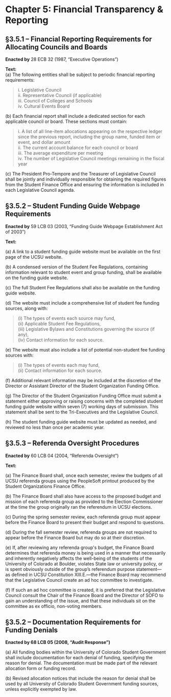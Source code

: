# Chapter 5: Financial Transparency & Reporting

## §3.5.1 – Financial Reporting Requirements for Allocating Councils and Boards  
**Enacted by** 28 ECB 32 (1987, “Executive Operations”)

**Text:**  
(a) The following entities shall be subject to periodic financial reporting requirements:  
> i. Legislative Council  
> ii. Representative Council (if applicable)  
> iii. Council of Colleges and Schools  
> iv. Cultural Events Board

(b) Each financial report shall include a dedicated section for each applicable council or board. These sections must contain:  
> i. A list of all line-item allocations appearing on the respective ledger since the previous report, including the group name, funded item or event, and dollar amount  
> ii. The current account balance for each council or board  
> iii. The average expenditure per meeting  
> iv. The number of Legislative Council meetings remaining in the fiscal year

(c) The President Pro-Tempore and the Treasurer of Legislative Council shall be jointly and individually responsible for obtaining the required figures from the Student Finance Office and ensuring the information is included in each Legislative Council agenda.

## §3.5.2 – Student Funding Guide Webpage Requirements

**Enacted by** 59 LCB 03 (2003, “Funding Guide Webpage Establishment Act of 2003”)

**Text:**

(a) A link to a student funding guide website must be available on the first page of the UCSU website.

(b) A condensed version of the Student Fee Regulations, containing information relevant to student event and group funding, shall be available on the funding guide website.

(c) The full Student Fee Regulations shall also be available on the funding guide website.

(d) The website must include a comprehensive list of student fee funding sources, along with:
> (i) The types of events each source may fund,  
> (ii) Applicable Student Fee Regulations,  
> (iii) Legislative Bylaws and Constitutions governing the source (if any),  
> (iv) Contact information for each source.

(e) The website must also include a list of potential non-student fee funding sources with:
> (i) The types of events each may fund,  
> (ii) Contact information for each source.

(f) Additional relevant information may be included at the discretion of the Director or Assistant Director of the Student Organization Funding Office.

(g) The Director of the Student Organization Funding Office must submit a statement either approving or raising concerns with the completed student funding guide website within seven (7) working days of submission. This statement shall be sent to the Tri-Executives and the Legislative Council.

(h) The student funding guide website must be updated as needed, and reviewed no less than once per academic year.


## §3.5.3 – Referenda Oversight Procedures

**Enacted by** 60 LCB 04 (2004, “Referenda Oversight”)

**Text:**

(a) The Finance Board shall, once each semester, review the budgets of all UCSU referenda groups using the PeopleSoft printout produced by the Student Organizations Finance Office.

(b) The Finance Board shall also have access to the proposed budget and mission of each referenda group as provided to the Election Commissioner at the time the group originally ran the referendum in UCSU elections.

(c) During the spring semester review, each referenda group must appear before the Finance Board to present their budget and respond to questions.

(d) During the fall semester review, referenda groups are not required to appear before the Finance Board but may do so at their discretion.

(e) If, after reviewing any referenda group's budget, the Finance Board determines that referenda money is being used in a manner that necessarily and inherently negatively affects the well-being of the students of the University of Colorado at Boulder, violates State law or university policy, or is spent obviously outside of the group’s referendum purpose statement—as defined in UCSU Constitution XIII.E.—the Finance Board may recommend that the Legislative Council create an ad hoc committee to investigate.

(f) If such an ad hoc committee is created, it is preferred that the Legislative Council consult the Chair of the Finance Board and the Director of SOFO to gain an understanding of the issue, and that these individuals sit on the committee as ex officio, non-voting members.

## §3.5.2 – Documentation Requirements for Funding Denials  
**Enacted by 68 LCB 05 (2008, “Audit Response”)**

(a) All funding bodies within the University of Colorado Student Government shall include documentation for each denial of funding, specifying the reason for denial. The documentation must be made part of the relevant allocation form or funding record.

(b) Revised allocation notices that include the reason for denial shall be used by all University of Colorado Student Government funding sources, unless explicitly exempted by law.

